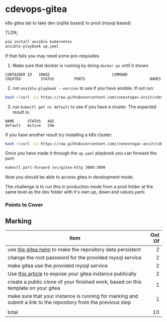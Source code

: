 # cdevops-gitea
k8s gitea lab to take dev (sqlite based) to prod (mysql based)

TLDR;

```bash
pip install ansible kubernetes
ansible-playbook up.yaml
```

If that fails you may need some pre-requisites

1. Make sure that docker is running by doing `docker ps` until it shows 

```
CONTAINER ID   IMAGE                            COMMAND                  CREATED         STATUS         PORTS                             NAMES

```

2. run `ansible-playbook --version` to see if you have ansible. If not run:

```bash
bash <(curl -Ls https://raw.githubusercontent.com/conestogac-acsit/cdevops-bootstrap/refs/heads/main/bootstrap.sh)
```

3. run `kubectl get ns default` to see if you have a cluster. The expected result is:

```
NAME      STATUS   AGE
default   Active   29m
```

If you have another result try installing a k8s cluster:

```bash
bash <(curl -Ls https://raw.githubusercontent.com//conestogac-acsit/cdevops-bootstrap/refs/heads/main/k8s.sh)
```

Once you have made it through the `up.yaml` playbook you can forward the port:

```bash
kubectl port-forward svc/gitea-http 3000:3000
```

Now you should be able to access gitea in development mode.

The challenge is to run this in production mode from a prod folder at the same level as the dev folder with it's own up, down and values.yaml.

### Points to Cover

## Marking

|Item|Out Of|
|--|--:|
|use [the gitea helm](https://gitea.com/gitea/helm-gitea) to make the repository data persistent|2|
|change the root password for the provided mysql service|2|
|make gitea use the provided mysql service|2|
|Use [this article](https://blog.techiescamp.com/using-ngrok-with-kubernetes/) to expose your gitea instance publically|2|
|create a public clone of your finished work, based on this template on your gitea|1|
|make sure that your instance is running for marking and submit a link to the repository from the previous step|1|
|||
|total|10|
